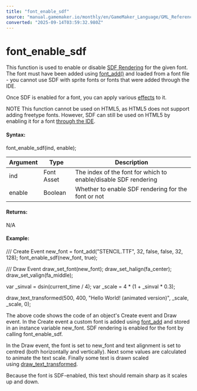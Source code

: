 ```yaml
---
title: "font_enable_sdf"
source: "manual.gamemaker.io/monthly/en/GameMaker_Language/GML_Reference/Asset_Management/Fonts/font_enable_sdf.htm"
converted: "2025-09-14T03:59:32.980Z"
---
```


# font\_enable\_sdf

This function is used to enable or disable [SDF Rendering](Fonts.htm#h) for the given font. The font must have been added using [font\_add()](font_add.md) and loaded from a font file - you cannot use SDF with sprite fonts or fonts that were added through the IDE.

Once SDF is enabled for a font, you can apply various [effects](font_enable_effects.md) to it.

NOTE This function cannot be used on HTML5, as HTML5 does not support adding freetype fonts. However, SDF can still be used on HTML5 by enabling it for a font [through the IDE](../../../../The_Asset_Editors/Fonts.md).

#### Syntax:

font\_enable\_sdf(ind, enable);

| Argument | Type | Description |
| --- | --- | --- |
| ind | Font Asset | The index of the font for which to enable/disable SDF rendering |
| enable | Boolean | Whether to enable SDF rendering for the font or not |

#### Returns:

N/A

#### Example:

/// Create Event
new\_font = font\_add("STENCIL.TTF", 32, false, false, 32, 128);
font\_enable\_sdf(new\_font, true);

/// Draw Event
draw\_set\_font(new\_font);
draw\_set\_halign(fa\_center);
draw\_set\_valign(fa\_middle);

var \_sinval = dsin(current\_time / 4);
var \_scale = 4 \* (1 + \_sinval \* 0.3);

draw\_text\_transformed(500, 400, "Hello World! (animated version)", \_scale, \_scale, 0);

The above code shows the code of an object's Create event and Draw event. In the Create event a custom font is added using [font\_add](font_add.md) and stored in an instance variable new\_font. SDF rendering is enabled for the font by calling font\_enable\_sdf.

In the Draw event, the font is set to new\_font and text alignment is set to centred (both horizontally and vertically). Next some values are calculated to animate the text scale. Finally some text is drawn scaled using [draw\_text\_transformed](../../Drawing/Text/draw_text_transformed.md).

Because the font is SDF-enabled, this text should remain sharp as it scales up and down.